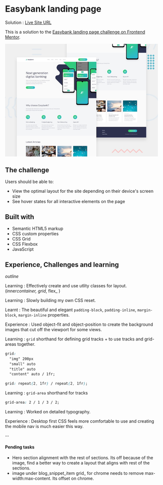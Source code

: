 # Easybank landing page

Solution : [Live Site URL](https://frontend-mentor-challenges-ecru.vercel.app/easybank-landing-page/)

This is a solution to the [Easybank landing page challenge on Frontend Mentor](https://www.frontendmentor.io/challenges/easybank-landing-page-WaUhkoDN).

![Design preview for the Time tracking dashboard coding challenge](./design/desktop-preview.jpg)

## The challenge

Users should be able to:

- View the optimal layout for the site depending on their device's screen size
- See hover states for all interactive elements on the page

## Built with

- Semantic HTML5 markup
- CSS custom properties
- CSS Grid
- CSS Flexbox
- JavaScript

## Experience, Challenges and learning

_outline_

Learning : Effectively create and use utlity classes for layout. (inner*container, grid*, flex\_ )

Learning : Slowly building my own CSS reset.

Learnt : The beautiful and elegant `padding-block`, `padding-inline`, `margin-block`, `margin-inline` properties.

Experience : Used object-fit and object-position to create the background images that cut off the viewport for some views.

Learning : `grid` shorthand for defining grid tracks + to use tracks and grid-areas together.

```css
grid:
  "img" 200px
  "small" auto
  "title" auto
  "content" auto / 1fr;
```

```css
grid: repeat(2, 1fr) / repeat(2, 1fr);
```

Learning : `grid-area` shorthand for tracks

```css
grid-area: 2 / 1 / 3 / 2;
```

Learning : Worked on detailed typography.

Experience : Desktop first CSS feels more comfortable to use and creating the mobile nav is much easier this way.

--

#### Pending tasks

- Hero section alignment with the rest of sections. Its off because of the image, find a better way to create a layout that aligns with rest of the sections.
- image under blog_snippet_item grid_ for chrome needs to remove max-width:max-content. Its offset on chrome. 
        